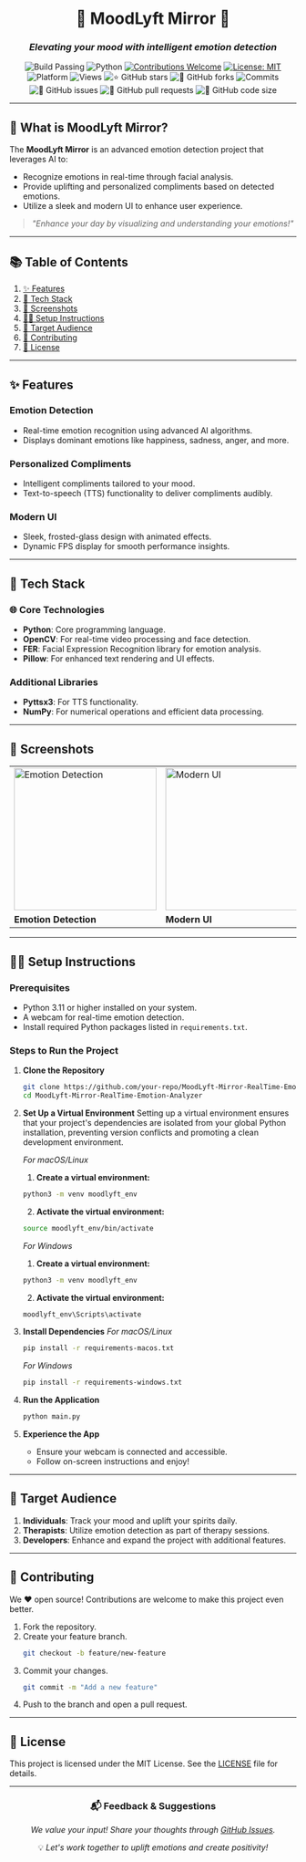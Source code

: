 <div align="center">

# 🌟 **MoodLyft Mirror** 🌟  
### *Elevating your mood with intelligent emotion detection*

![Build Passing](https://img.shields.io/badge/build-passing-success?style=flat-square)
![Python](https://img.shields.io/badge/python-v3.11-blue?style=flat-square)
[![Contributions Welcome](https://img.shields.io/badge/contributions-welcome-brightgreen.svg?style=flat-square)](https://github.com/your-repo/MoodLyft-Mirror-RealTime-Emotion-Analyzer/blob/main/CONTRIBUTING.md)
[![License: MIT](https://custom-icon-badges.herokuapp.com/github/license/your-repo/MoodLyft-Mirror-RealTime-Emotion-Analyzer?logo=law&logoColor=white)](https://github.com/your-repo/MoodLyft-Mirror-RealTime-Emotion-Analyzer/blob/main/LICENSE)
![Platform](https://img.shields.io/badge/platform-macOS%20%7C%20Windows-brightgreen?style=flat-square)
![Views](https://hits.dwyl.com/your-repo/MoodLyft-Mirror-RealTime-Emotion-Analyzer.svg)
![⭐ GitHub stars](https://img.shields.io/github/stars/your-repo/MoodLyft-Mirror-RealTime-Emotion-Analyzer?style=social)
![🍴 GitHub forks](https://img.shields.io/github/forks/your-repo/MoodLyft-Mirror-RealTime-Emotion-Analyzer?style=social)
![Commits](https://badgen.net/github/commits/your-repo/MoodLyft-Mirror-RealTime-Emotion-Analyzer)
![🐛 GitHub issues](https://img.shields.io/github/issues/your-repo/MoodLyft-Mirror-RealTime-Emotion-Analyzer)
![📂 GitHub pull requests](https://img.shields.io/github/issues-pr/your-repo/MoodLyft-Mirror-RealTime-Emotion-Analyzer)
![💾 GitHub code size](https://img.shields.io/github/languages/code-size/your-repo/MoodLyft-Mirror-RealTime-Emotion-Analyzer)

</div>

---

## **📱 What is MoodLyft Mirror?**

The **MoodLyft Mirror** is an advanced emotion detection project that leverages AI to:
- Recognize emotions in real-time through facial analysis.
- Provide uplifting and personalized compliments based on detected emotions.
- Utilize a sleek and modern UI to enhance user experience.

> *"Enhance your day by visualizing and understanding your emotions!"*

---

## **📚 Table of Contents**
1. [✨ Features](#-features)
2. [🦾 Tech Stack](#-tech-stack)
3. [📸 Screenshots](#-screenshots)
4. [👨‍🔧 Setup Instructions](#-setup-instructions)
5. [🎯 Target Audience](#-target-audience)
6. [🤝 Contributing](#-contributing)
7. [📜 License](#-license)

---

## **✨ Features**  

### **Emotion Detection**
- Real-time emotion recognition using advanced AI algorithms.
- Displays dominant emotions like happiness, sadness, anger, and more.

### **Personalized Compliments**
- Intelligent compliments tailored to your mood.
- Text-to-speech (TTS) functionality to deliver compliments audibly.

### **Modern UI**
- Sleek, frosted-glass design with animated effects.
- Dynamic FPS display for smooth performance insights.

---

## **🦾 Tech Stack**

### 🌐 **Core Technologies**
- **Python**: Core programming language.
- **OpenCV**: For real-time video processing and face detection.
- **FER**: Facial Expression Recognition library for emotion analysis.
- **Pillow**: For enhanced text rendering and UI effects.

### **Additional Libraries**
- **Pyttsx3**: For TTS functionality.
- **NumPy**: For numerical operations and efficient data processing.

---

## **📸 Screenshots**
<div align="center">

<table>
<tr>
  <td><img src="https://via.placeholder.com/250" alt="Emotion Detection" width="250px"></td>
  <td><img src="https://via.placeholder.com/250" alt="Modern UI" width="250px"></td>
  <td><img src="https://via.placeholder.com/250" alt="Compliments in Action" width="250px"></td>
</tr>
<tr>
  <td><b>Emotion Detection</b></td>
  <td><b>Modern UI</b></td>
  <td><b>Compliments in Action</b></td>
</tr>
</table>

</div>

---

## **👨‍🔧 Setup Instructions**

### **Prerequisites**
- Python 3.11 or higher installed on your system.
- A webcam for real-time emotion detection.
- Install required Python packages listed in `requirements.txt`.

### **Steps to Run the Project**
1. **Clone the Repository**
   ```bash
   git clone https://github.com/your-repo/MoodLyft-Mirror-RealTime-Emotion-Analyzer.git
   cd MoodLyft-Mirror-RealTime-Emotion-Analyzer
   ```

2. **Set Up a Virtual Environment**
    Setting up a virtual environment ensures that your project's dependencies are isolated from your global Python installation, preventing version conflicts and promoting a clean development environment.

   *For macOS/Linux*
   1. **Create a virtual environment:**
     ```bash
    python3 -m venv moodlyft_env
    ```

   2. **Activate the virtual environment:**
     ```bash
    source moodlyft_env/bin/activate
    ```
   *For Windows*
   1. **Create a virtual environment:**
     ```bash
    python3 -m venv moodlyft_env
    ```

   2. **Activate the virtual environment:**
     ```bash
    moodlyft_env\Scripts\activate 
    ```
3. **Install Dependencies**
   *For macOS/Linux*
     ```bash
    pip install -r requirements-macos.txt
    ```

   *For Windows*
     ```bash
    pip install -r requirements-windows.txt
    ```

4. **Run the Application**
   ```bash
   python main.py
   ```

5. **Experience the App**
   - Ensure your webcam is connected and accessible.
   - Follow on-screen instructions and enjoy!

---

## **🎯 Target Audience**

1. **Individuals**: Track your mood and uplift your spirits daily.
2. **Therapists**: Utilize emotion detection as part of therapy sessions.
3. **Developers**: Enhance and expand the project with additional features.

---

## **🤝 Contributing**

We ❤️ open source! Contributions are welcome to make this project even better.  

1. Fork the repository.  
2. Create your feature branch.  
   ```bash
   git checkout -b feature/new-feature
   ```
3. Commit your changes.  
   ```bash
   git commit -m "Add a new feature"
   ```
4. Push to the branch and open a pull request.

---

## **📜 License**

This project is licensed under the MIT License. See the [LICENSE](LICENSE) file for details.

---

<div align="center">

### 📬 **Feedback & Suggestions**
*We value your input! Share your thoughts through [GitHub Issues](https://github.com/your-repo/MoodLyft-Mirror-RealTime-Emotion-Analyzer/issues).*

💡 *Let's work together to uplift emotions and create positivity!*

</div>
